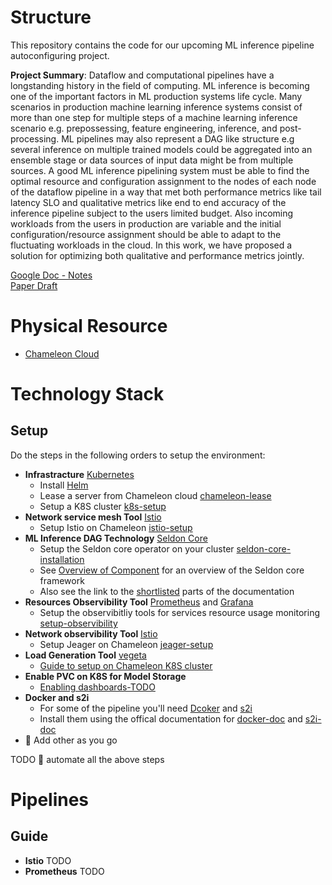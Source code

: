 # Structure

This repository contains the code for our upcoming ML inference pipeline autoconfiguring project.

**Project Summary**:
Dataflow and computational pipelines have a longstanding history in the field of computing. ML inference is becoming one of the important factors in ML production systems life cycle. Many scenarios in production machine learning inference systems consist of more than one step for multiple steps of a machine learning inference scenario e.g. prepossessing, feature engineering, inference, and post-processing. ML pipelines may also represent a DAG like structure e.g several inference on multiple trained models could be aggregated into an ensemble stage or data sources of input data might be from multiple sources. A good ML inference pipelining system must be able to find the optimal resource and configuration assignment to the nodes of each node of the dataflow pipeline in a way that met both performance metrics like tail latency SLO and qualitative metrics like end to end accuracy of the inference pipeline subject to the users limited budget. Also incoming workloads from the users in production are variable and the initial configuration/resource assignment should be able to adapt to the fluctuating workloads in the cloud. In this work, we have proposed a solution for optimizing both qualitative and performance metrics jointly.


[Google Doc - Notes](https://docs.google.com/document/d/1VbMDl_09n77NCRk58C9vqzDLGkgfliPUYxS3NVX8fgw/edit?usp=sharing) \
[Paper Draft](https://www.overleaf.com/project/625456ee961f16abadd71f36)

# Physical Resource
* [Chameleon Cloud](https://chameleoncloud.org/)

# Technology Stack
## Setup

Do the steps in the following orders to setup the environment:

* **Infrastracture** [Kubernetes](https://kubernetes.io/)
   *  Install [Helm](https://helm.sh/docs/intro/install/)
   *  Lease a server from Chameleon cloud [chameleon-lease](docs/chameleon-lease.md)
   *  Setup a K8S cluster [k8s-setup](docs/setup-chameleon-k8s.md)
* **Network service mesh Tool** [Istio](https://istio.io/)
   * Setup Istio on Chameleon [istio-setup](docs/setup-istio.md)
* **ML Inference DAG Technology** [Seldon Core](https://docs.seldon.io/projects/seldon-core/en/latest/)
   * Setup the Seldon core operator on your cluster [seldon-core-installation](docs/setup-seldon-core-installation.md)
   * See [Overview of Component](https://docs.seldon.io/projects/seldon-core/en/latest/workflow/overview.html#metrics-with-prometheus) for an overview of the Seldon core framework
   * Also see the link to the [shortlisted](docs/seldon.md) parts of the documentation
* **Resources Observibility Tool** [Prometheus](https://prometheus.io/) and [Grafana](https://grafana.com/)
   * Setup the observibitliy tools for services resource usage monitoring [setup-observibility](docs/prometeus-monitoring.md)
* **Network observibility Tool** [Istio](https://istio.io/)
   * Setup Jeager on Chameleon [jeager-setup](docs/)
* **Load Generation Tool** [vegeta](https://github.com/tsenart/vegeta)
   * [Guide to setup on Chameleon K8S cluster](ddd)
* **Enable PVC on K8S for Model Storage**
   * [Enabling dashboards-TODO](ddd)
* **Docker and s2i**
   * For some of the pipeline you'll need [Dcoker](https://www.docker.com/) and [s2i](https://github.com/openshift/source-to-image)
   * Install them using the offical documentation for [docker-doc](https://docs.docker.com/engine/install/ubuntu/) and [s2i-doc](https://github.com/openshift/source-to-image#installation)
* 🔴 Add other as you go

TODO 🔴 automate all the above steps


# Pipelines


## Guide
* **Istio**
TODO
* **Prometheus**
TODO


